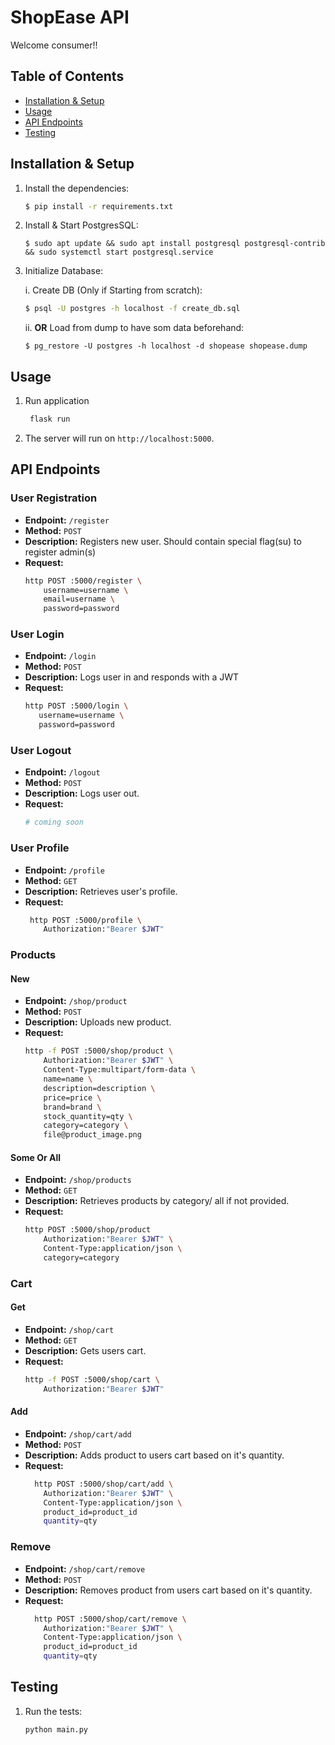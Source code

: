 # ShopEase API

Welcome consumer!!

## Table of Contents

- [Installation & Setup](#installation-Setup)
- [Usage](#usage)
- [API Endpoints](#api-endpoints)
- [Testing](#testing)

## Installation & Setup

1. Install the dependencies:
    ```sh
    $ pip install -r requirements.txt
    ```

2. Install & Start PostgresSQL:
      ```
      $ sudo apt update && sudo apt install postgresql postgresql-contrib && sudo systemctl start postgresql.service
      ```
3. Initialize Database:

     i. Create DB (Only if Starting from scratch):
      ```sh
      $ psql -U postgres -h localhost -f create_db.sql
      ```
      ii. **OR** Load from dump to have som data beforehand:
      ```
      $ pg_restore -U postgres -h localhost -d shopease shopease.dump
      ```



## Usage

1. Run application
   ```sh
    flask run
    ```

2. The server will run on `http://localhost:5000`.



## API Endpoints

### User Registration

- **Endpoint:** `/register`
- **Method:** `POST`
- **Description:** Registers new user. Should contain special flag(su) to register admin(s)
- **Request:**
    ```sh
    http POST :5000/register \
	    username=username \
	    email=username \
	    password=password
    ```

### User Login

- **Endpoint:** `/login`
- **Method:** `POST`
- **Description:** Logs user in and responds with a JWT
- **Request:**
     ```sh
    http POST :5000/login \
	    username=username \
	    password=password
    ```

### User Logout

- **Endpoint:** `/logout`
- **Method:** `POST`
- **Description:** Logs user out.
- **Request:**
     ```sh
    # coming soon
    ```

### User Profile

- **Endpoint:** `/profile`
- **Method:** `GET`
- **Description:** Retrieves user's profile.
- **Request:**
    ```sh
     http POST :5000/profile \ 
	    Authorization:"Bearer $JWT"
    ```

### Products

#### New
- **Endpoint:** `/shop/product`
- **Method:** `POST`
- **Description:** Uploads new product.
- **Request:**
    ```sh
    http -f POST :5000/shop/product \
    	Authorization:"Bearer $JWT" \
    	Content-Type:multipart/form-data \
    	name=name \
    	description=description \
    	price=price \
    	brand=brand \
    	stock_quantity=qty \
    	category=category \
    	file@product_image.png
    ```

#### Some Or All
- **Endpoint:** `/shop/products`
- **Method:** `GET`
- **Description:** Retrieves products by category/ all if not provided.
- **Request:**
    ```sh
    http POST :5000/shop/product 
	    Authorization:"Bearer $JWT" \
	    Content-Type:application/json \
	    category=category
    ```


### Cart

#### Get
- **Endpoint:** `/shop/cart`
- **Method:** `GET`
- **Description:** Gets users cart.
- **Request:**
    ```sh
    http -f POST :5000/shop/cart \
    	Authorization:"Bearer $JWT"
    ```

#### Add
- **Endpoint:** `/shop/cart/add`
- **Method:** `POST`
- **Description:** Adds product to users cart based on it's quantity.
- **Request:**
    ```sh
      http POST :5000/shop/cart/add \
  	    Authorization:"Bearer $JWT" \
  	    Content-Type:application/json \
  	    product_id=product_id
      	quantity=qty
    ```

### Remove
- **Endpoint:** `/shop/cart/remove`
- **Method:** `POST`
- **Description:** Removes product from users cart based on it's quantity.
- **Request:**
    ```sh
      http POST :5000/shop/cart/remove \
  	    Authorization:"Bearer $JWT" \
  	    Content-Type:application/json \
  	    product_id=product_id
      	quantity=qty
    ```
## Testing

1. Run the tests:
    ```sh
    python main.py
    ```
